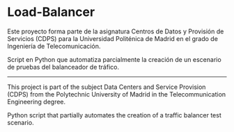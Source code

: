 # Load-Balancer
Este proyecto forma parte de la asignatura Centros de Datos y Provisión de Servicios (CDPS) para la Universidad Politénica de Madrid en el grado de Ingeniería de Telecomunicación.

Script en Python que automatiza parcialmente la creación de un escenario de pruebas del balanceador de tráfico.

---
This project is part of the subject Data Centers and Service Provision (CDPS) from the Polytechnic University of Madrid in the Telecommunication Engineering degree.

Python script that partially automates the creation of a traffic balancer test scenario.
